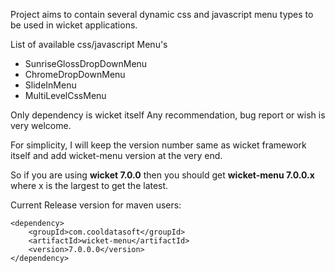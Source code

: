 Project aims to contain several dynamic css and javascript menu types to be used in wicket applications.


List of available css/javascript Menu's

* SunriseGlossDropDownMenu
* ChromeDropDownMenu
* SlideInMenu
* MultiLevelCssMenu


Only dependency is wicket itself 
Any recommendation, bug report or wish is very welcome.

For simplicity, I will keep the version number same as wicket framework itself and add wicket-menu version at the very end.

So if you are using **wicket 7.0.0** then you should get **wicket-menu 7.0.0.x** where x is the largest to get the latest.


Current Release version for maven users:

```
<dependency>
	<groupId>com.cooldatasoft</groupId>
	<artifactId>wicket-menu</artifactId>
	<version>7.0.0.0</version>
</dependency>
```
